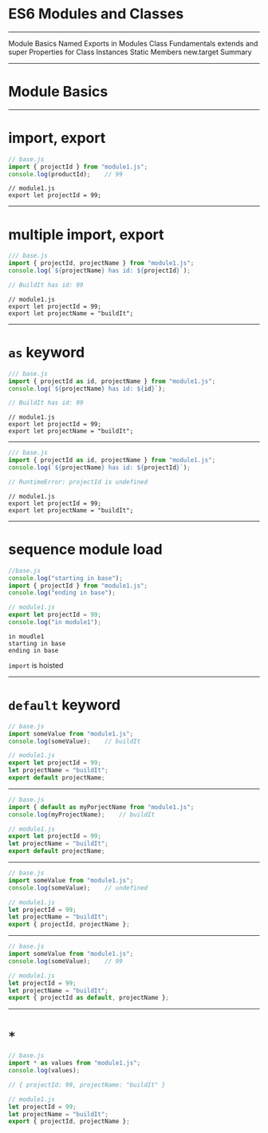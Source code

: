 ES6 Modules and Classes
===

---

Module Basics
Named Exports in Modules
Class Fundamentals
extends and super
Properties for Class Instances
Static Members
new.target
Summary

---

Module Basics
===

---

# import, export
``` js
// base.js
import { projectId } from "module1.js";
console.log(productId);    // 99
```

```
// module1.js
export let projectId = 99;
```

---

# multiple import, export

``` js
/// base.js
import { projectId, projectName } from "module1.js";
console.log(`${projectName} has id: ${projectId}`);

// BuildIt has id: 99
```

```
// module1.js
export let projectId = 99;
export let projectName = "buildIt";
```

---

# `as` keyword

``` js
/// base.js
import { projectId as id, projectName } from "module1.js";
console.log(`${projectName} has id: ${id}`);

// BuildIt has id: 99
```

```
// module1.js 
export let projectId = 99;
export let projectName = "buildIt";
```

---

``` js
/// base.js
import { projectId as id, projectName } from "module1.js";
console.log(`${projectName} has id: ${projectId}`);

// RuntimeError: projectId is undefined
```

```
// module1.js
export let projectId = 99;
export let projectName = "buildIt";
```

---

# sequence module load

``` js
//base.js
console.log("starting in base");
import { projectId } from "module1.js";
console.log("ending in base");
```

``` js
// module1.js
export let projectId = 99;
console.log("in module1");
```

```
in moudle1
starting in base
ending in base
```

`import` is hoisted

---

# `default` keyword

``` js
// base.js
import someValue from "module1.js";
console.log(someValue);    // buildIt
```

``` js
// module1.js
export let projectId = 99;
let projectName = "buildIt";
export default projectName;
```

---

``` js
// base.js
import { default as myPorjectName from "module1.js";
console.log(myProjectName);    // buildIt
```

``` js
// module1.js
export let projectId = 99;
let projectName = "buildIt";
export default projectName;
```

---

``` js
// base.js
import someValue from "module1.js";
console.log(someValue);    // undefined
```

``` js
// module1.js
let projectId = 99;
let projectName = "buildIt";
export { projectId, projectName };
```

---

``` js
// base.js
import someValue from "module1.js";
console.log(someValue);    // 99
```

``` js
// module1.js
let projectId = 99;
let projectName = "buildIt";
export { projectId as default, projectName };
```

---

# `*`

``` js
// base.js
import * as values from "module1.js";
console.log(values);

// { projectId: 99, projectName: "buildIt" }
```

``` js
// module1.js
let projectId = 99;
let projectName = "buildIt";
export { projectId, projectName };
```




